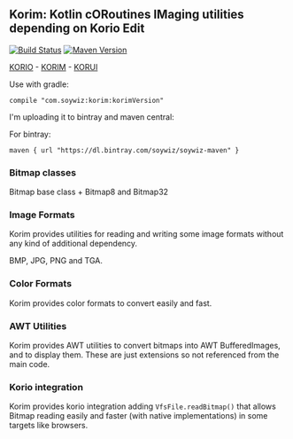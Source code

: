 ## Korim: Kotlin cORoutines IMaging utilities depending on Korio Edit

[![Build Status](https://travis-ci.org/soywiz/korim.svg?branch=master)](https://travis-ci.org/soywiz/korim)
[![Maven Version](https://img.shields.io/github/tag/soywiz/korim.svg?style=flat&label=maven)](http://search.maven.org/#search%7Cga%7C1%7Ca%3A%22korim%22)

[KORIO](http://github.com/soywiz/korio) - [KORIM](http://github.com/soywiz/korim) - [KORUI](http://github.com/soywiz/korui)

Use with gradle:

```
compile "com.soywiz:korim:korimVersion"
```

I'm uploading it to bintray and maven central:

For bintray:
```
maven { url "https://dl.bintray.com/soywiz/soywiz-maven" }
```

### Bitmap classes

Bitmap base class + Bitmap8 and Bitmap32

### Image Formats

Korim provides utilities for reading and writing some image formats without any kind of additional dependency.

BMP, JPG, PNG and TGA.

### Color Formats

Korim provides color formats to convert easily and fast.

### AWT Utilities

Korim provides AWT utilities to convert bitmaps into AWT BufferedImages, and to display them.
These are just extensions so not referenced from the main code.

### Korio integration

Korim provides korio integration adding `VfsFile.readBitmap()` that allows Bitmap reading easily
and faster (with native implementations) in some targets like browsers.
